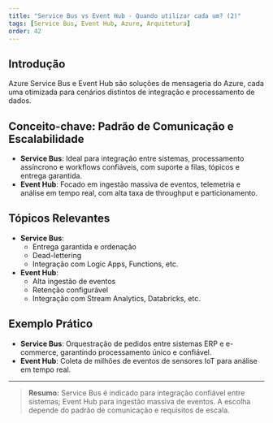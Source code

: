 ```yaml
---
title: "Service Bus vs Event Hub - Quando utilizar cada um? (2)"
tags: [Service Bus, Event Hub, Azure, Arquitetura]
order: 42
---
```


## Introdução

Azure Service Bus e Event Hub são soluções de mensageria do Azure, cada uma otimizada para cenários distintos de integração e processamento de dados.

## Conceito-chave: Padrão de Comunicação e Escalabilidade

- **Service Bus**: Ideal para integração entre sistemas, processamento assíncrono e workflows confiáveis, com suporte a filas, tópicos e entrega garantida.
- **Event Hub**: Focado em ingestão massiva de eventos, telemetria e análise em tempo real, com alta taxa de throughput e particionamento.

## Tópicos Relevantes

- **Service Bus**:
  - Entrega garantida e ordenação
  - Dead-lettering
  - Integração com Logic Apps, Functions, etc.
- **Event Hub**:
  - Alta ingestão de eventos
  - Retenção configurável
  - Integração com Stream Analytics, Databricks, etc.

## Exemplo Prático

- **Service Bus**: Orquestração de pedidos entre sistemas ERP e e-commerce, garantindo processamento único e confiável.
- **Event Hub**: Coleta de milhões de eventos de sensores IoT para análise em tempo real.

---

> **Resumo:** Service Bus é indicado para integração confiável entre sistemas; Event Hub para ingestão massiva de eventos. A escolha depende do padrão de comunicação e requisitos de escala.
